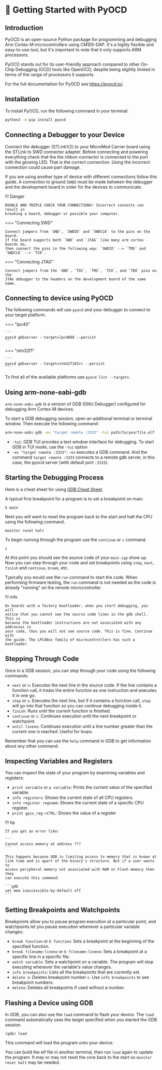 # 🎯 Getting Started with PyOCD

## Introduction

PyOCD is an open-source Python package for programming and debugging Arm
Cortex-M microcontrollers using CMSIS-DAP. It's a highly flexible and
easy-to-use tool, but it's important to note that it only supports ARM
processors.

PyOCD stands out for its user-friendly approach compared to other On-Chip
Debugging (OCD) tools like OpenOCD, despite being slightly limited in terms of
the range of processors it supports.

For the full documentation for PyOCD see https://pyocd.io/.

## Installation

To install PyOCD, run the following command in your terminal:

```bash
python3 -m pip install pyocd
```

## Connecting a Debugger to your Device

Connect the debugger (STLinkV2) to your MicroMod Carrier board using the STLink
to SWD connector adapter. Before connecting and powering everything check that
the the ribbon connector is connected to the port with the glowing LED. That is
the correct connection. Using the incorrect connection could cause part damage.

If you are using another type of device with different connections follow this
guide. A connection to ground (`GND`) must be made between the debugger and the
development board in order for the devices to communicate.

!!! Danger

    DOUBLE AND TRIPLE CHECK YOUR CONNECTIONS! Incorrect connects can result in
    breaking a board, debugger or possible your computer.

=== "Connecting SWD"

    Connect jumpers from `GND`, `SWDIO` and `SWDCLK` to the pins on the board.
    If the board supports both `SWD` and `JTAG` like many arm cortex boards do,
    then connect the pins in the following way: `SWDIO` --> `TMS` and
    `SWDCLK` --> `TCK`.

=== "Connecting JTAG"

    Connect jumpers from the `GND`, `TDI`, `TMS`, `TCK`, and `TDO` pins on the
    JTAG debugger to the headers on the development board of the same name.

## Connecting to device using PyOCD

The following commands will use `pyocd` and your debugger to connect to your
target platform.

=== "lpc40"

    ```
    pyocd gdbserver --target=lpc4088 --persist
    ```

=== "stm32f1"

    ```
    pyocd gdbserver --target=stm32f103rc --persist
    ```

To find all of the available platforms use `pyocd list --targets`.

## Using arm-none-eabi-gdb

`arm-none-eabi-gdb` is a version of GDB (GNU Debugger) configured for debugging
Arm Cortex-M devices.

To start a GDB debugging session, open an additional terminal or terminal
window. Then execute the following command:

```bash
arm-none-eabi-gdb -ex "target remote :3333" -tui path/to/yourfile.elf
```

- `-tui`: GDB TUI provides a text window interface for debugging. To start GDB
  in TUI mode, use the `-tui` option
- `-ex "target remote :3333"`: `-ex` executes a GDB command. And the command
  `target remote :3333` connects to a remote gdb server, in this case, the pyocd
  server (with default port `:3333`).

## Starting the Debugging Process

Here is a cheat sheet for using [GDB Cheat
Sheet](http://darkdust.net/files/GDB%20Cheat%20Sheet.pdf).

A typical first breakpoint for a program is to set a breakpoint on main.

```gdb
b main
```

Next you will want to reset the program back to the start and halt the CPU using
the following command.

```gdb
monitor reset halt
```

To begin running through the program use the `continue` or `c` command.

```gdb
c
```

At this point you should see the source code of your `main.cpp` show up. Now you
can step through your code and set breakpoints using `step`, `next`, `finish`
and `continue`, `break`, etc.

Typically you would use the `run` command to start the code. When performing
firmware testing, the `run` command is not needed as the code is already
"running" on the remote microcontroller.

!!! info

    On boards with a factory bootloader, when you start debugging, you will
    notice that you cannot see the source code lines in the gdb shell. This is
    because the bootloader instructions are not associated with any addresses in
    your code, thus you will not see source code. This is fine. Continue with
    the guide. The LPC40xx family of microcontrollers has such a bootloader.

## Stepping Through Code

Once in a GDB session, you can step through your code using the following
commands:

- `next` or `n`: Executes the next line in the source code. If the line contains
  a function call, it treats the entire function as one instruction and executes
  it in one go.
- `step` or `s`: Executes the next line, but if it contains a function call,
  `step` will go into that function so you can continue debugging inside it.
- `finish`: Runs until the current function is finished.
- `continue` or `c`: Continues execution until the next breakpoint or
  watchpoint.
- `until lineno`: Continues execution until a line number greater than the
  current one is reached. Useful for loops.

Remember that you can use the `help` command in GDB to get information about any
other command.

## Inspecting Variables and Registers

You can inspect the state of your program by examining variables and registers:

- `print variable` or `p variable`: Prints the current value of the specified
  variable.
- `info registers`: Shows the current state of all CPU registers.
- `info register regname`: Shows the current state of a specific CPU register.
- `print gpio_reg->CTRL`: Shows the value of a register

!!! tip

    If you get an error like:

    ```
    Cannot access memory at address ???
    ```

    This happens because GDB is limiting access to memory that is known at
    link time and is apart of the binary's structure. But if a user wants to
    access peripheral memory not associated with RAM or Flash memory then they
    can execute this command:

    ```gdb
    set mem inaccessible-by-default off
    ```

## Setting Breakpoints and Watchpoints

Breakpoints allow you to pause program execution at a particular point, and
watchpoints let you pause execution whenever a particular variable changes:

- `break function` or `b function`: Sets a breakpoint at the beginning of the
  specified function.
- `break filename:lineno` or `b filename:lineno`: Sets a breakpoint at a
  specific line in a specific file.
- `watch variable`: Sets a watchpoint on a variable. The program will stop
  executing whenever the variable's value changes.
- `info breakpoints`: Lists all the breakpoints that are currently set.
- `delete n`: Deletes breakpoint number `n`. Use `info breakpoints` to see
  breakpoint numbers.
- `delete`: Deletes all breakpoints if used without a number.

## Flashing a Device using GDB

In GDB, you can also use the `load` command to flash your device. The `load`
command automatically uses the target specified when you started the GDB
session.

```gdb
(gdb) load
```

This command will load the program onto your device.

You can build the elf file in another terminal, then run `load` again to update
the program. It may or may not reset the core back to the start so
`monitor reset halt` may be needed.
